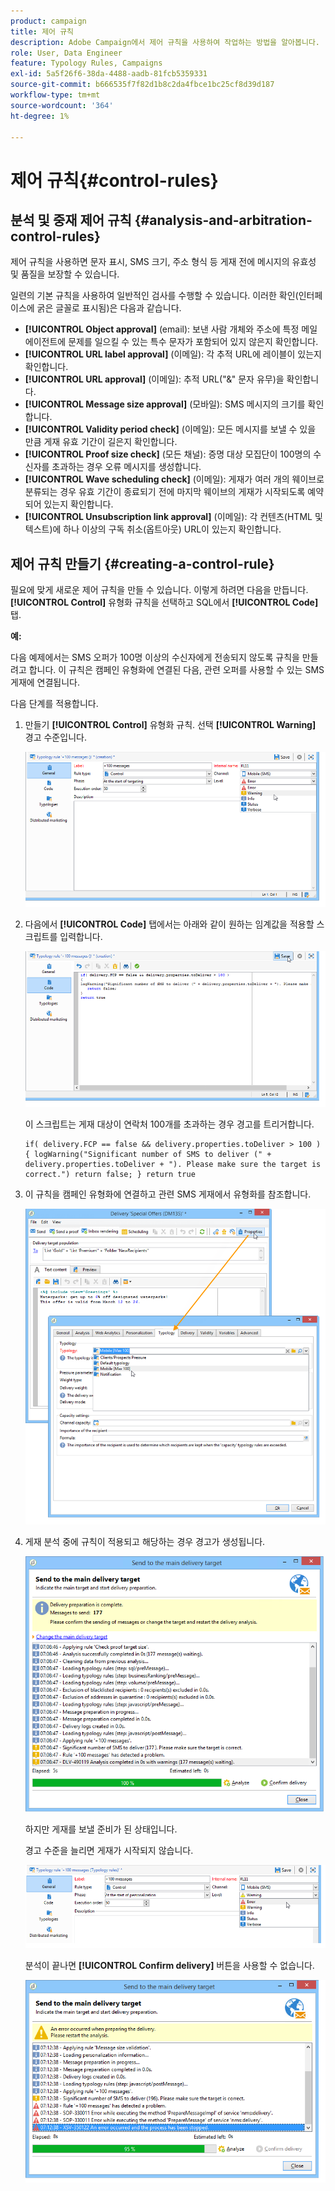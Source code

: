 ```yaml
---
product: campaign
title: 제어 규칙
description: Adobe Campaign에서 제어 규칙을 사용하여 작업하는 방법을 알아봅니다.
role: User, Data Engineer
feature: Typology Rules, Campaigns
exl-id: 5a5f26f6-38da-4488-aadb-81fcb5359331
source-git-commit: b666535f7f82d1b8c2da4fbce1bc25cf8d39d187
workflow-type: tm+mt
source-wordcount: '364'
ht-degree: 1%

---
```


# 제어 규칙{#control-rules}

## 분석 및 중재 제어 규칙 {#analysis-and-arbitration-control-rules}

제어 규칙을 사용하면 문자 표시, SMS 크기, 주소 형식 등 게재 전에 메시지의 유효성 및 품질을 보장할 수 있습니다.

일련의 기본 규칙을 사용하여 일반적인 검사를 수행할 수 있습니다. 이러한 확인(인터페이스에 굵은 글꼴로 표시됨)은 다음과 같습니다.

* **[!UICONTROL Object approval]** (email): 보낸 사람 개체와 주소에 특정 메일 에이전트에 문제를 일으킬 수 있는 특수 문자가 포함되어 있지 않은지 확인합니다.
* **[!UICONTROL URL label approval]** (이메일): 각 추적 URL에 레이블이 있는지 확인합니다.
* **[!UICONTROL URL approval]** (이메일): 추적 URL(&quot;&amp;&quot; 문자 유무)을 확인합니다.
* **[!UICONTROL Message size approval]** (모바일): SMS 메시지의 크기를 확인합니다.
* **[!UICONTROL Validity period check]** (이메일): 모든 메시지를 보낼 수 있을 만큼 게재 유효 기간이 길은지 확인합니다.
* **[!UICONTROL Proof size check]** (모든 채널): 증명 대상 모집단이 100명의 수신자를 초과하는 경우 오류 메시지를 생성합니다.
* **[!UICONTROL Wave scheduling check]** (이메일): 게재가 여러 개의 웨이브로 분류되는 경우 유효 기간이 종료되기 전에 마지막 웨이브의 게재가 시작되도록 예약되어 있는지 확인합니다.
* **[!UICONTROL Unsubscription link approval]** (이메일): 각 컨텐츠(HTML 및 텍스트)에 하나 이상의 구독 취소(옵트아웃) URL이 있는지 확인합니다.

## 제어 규칙 만들기 {#creating-a-control-rule}

필요에 맞게 새로운 제어 규칙을 만들 수 있습니다. 이렇게 하려면 다음을 만듭니다. **[!UICONTROL Control]** 유형화 규칙을 선택하고 SQL에서 **[!UICONTROL Code]** 탭.

**예:**

다음 예제에서는 SMS 오퍼가 100명 이상의 수신자에게 전송되지 않도록 규칙을 만들려고 합니다. 이 규칙은 캠페인 유형화에 연결된 다음, 관련 오퍼를 사용할 수 있는 SMS 게재에 연결됩니다.

다음 단계를 적용합니다.

1. 만들기 **[!UICONTROL Control]** 유형화 규칙. 선택 **[!UICONTROL Warning]** 경고 수준입니다.

   ![](assets/campaign_opt_create_control_01.png)

1. 다음에서 **[!UICONTROL Code]** 탭에서는 아래와 같이 원하는 임계값을 적용할 스크립트를 입력합니다.

   ![](assets/campaign_opt_create_control_02.png)

   이 스크립트는 게재 대상이 연락처 100개를 초과하는 경우 경고를 트리거합니다.

   ```
   if( delivery.FCP == false && delivery.properties.toDeliver > 100 ) { logWarning("Significant number of SMS to deliver (" + delivery.properties.toDeliver + "). Please make sure the target is correct.") return false; } return true
   ```

1. 이 규칙을 캠페인 유형화에 연결하고 관련 SMS 게재에서 유형화를 참조합니다.

   ![](assets/campaign_opt_create_control_03.png)

1. 게재 분석 중에 규칙이 적용되고 해당하는 경우 경고가 생성됩니다.

   ![](assets/campaign_opt_create_control_04.png)

   하지만 게재를 보낼 준비가 된 상태입니다.

   경고 수준을 늘리면 게재가 시작되지 않습니다.

   ![](assets/campaign_opt_create_control_05.png)

   분석이 끝나면 **[!UICONTROL Confirm delivery]** 버튼을 사용할 수 없습니다.

   ![](assets/campaign_opt_create_control_06.png)
